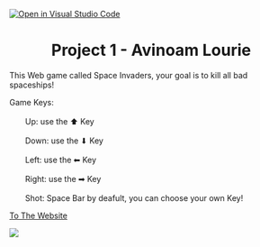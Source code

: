 [![Open in Visual Studio Code](https://classroom.github.com/assets/open-in-vscode-718a45dd9cf7e7f842a935f5ebbe5719a5e09af4491e668f4dbf3b35d5cca122.svg)](https://classroom.github.com/online_ide?assignment_repo_id=10824212&assignment_repo_type=AssignmentRepo)

<h1 align='center'>
  Project 1 - Avinoam Lourie
</h1>



<p>This Web game called Space Invaders, your goal is to kill all bad spaceships!</p>
      <p>Game Keys:<br><br>
        &emsp;&emsp;Up: use the ⬆ Key<br><br>
        &emsp;&emsp;Down: use the ⬇ Key<br><br>
        &emsp;&emsp;Left: use the ⬅ Key<br><br>
        &emsp;&emsp;Right: use the ➡ Key<br><br>
        &emsp;&emsp;Shot: Space Bar by deafult, you can choose your own Key!
      </p>

<a href="https://idolou.github.io/AvinoamLourie.github.io/" target="_blank" rel="noopener">To The Website</a>

<img src="https://images.launchbox-app.com/15f9cf98-65fb-4e3c-b94b-09e427b5f837.png"><img/>









